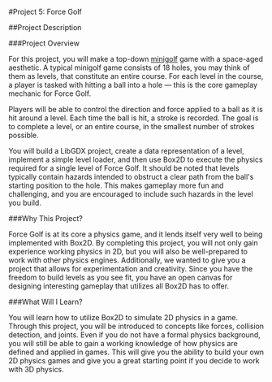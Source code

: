 #Project 5: Force Golf

##Project Description

###Project Overview

For this project, you will make a top-down [minigolf](https://en.wikipedia.org/wiki/Miniature_golf) game with a space-aged aesthetic. A typical minigolf game consists of 18 holes, you may think of them as levels, that constitute an entire course. For each level in the course, a player is tasked with hitting a ball into a hole — this is the core gameplay mechanic for Force Golf.

Players will be able to control the direction and force applied to a ball as it is hit around a level. Each time the ball is hit, a stroke is recorded. The goal is to complete a level, or an entire course, in the smallest number of strokes possible.

You will build a LibGDX project, create a data representation of a level, implement a simple level loader, and then use Box2D to execute the physics required for a single level of Force Golf. It should be noted that levels typically contain hazards intended to obstruct a clear path from the ball's starting position to the hole. This makes gameplay more fun and challenging, and you are encouraged to include such hazards in the level you build.

###Why This Project?

Force Golf is at its core a physics game, and it lends itself very well to being implemented with Box2D. By completing this project, you will not only gain experience working physics in 2D, but you will also be well-prepared to work with other physics engines. Additionally, we wanted to give you a project that allows for experimentation and creativity. Since you have the freedom to build levels as you see fit, you have an open canvas for designing interesting gameplay that utilizes all Box2D has to offer.

###What Will I Learn?

You will learn how to utilize Box2D to simulate 2D physics in a game. Through this project, you will be introduced to concepts like forces, collision detection, and joints. Even if you do not have a formal physics background, you will still be able to gain a working knowledge of how physics are defined and applied in games. This will give you the ability to build your own 2D physics games and give you a great starting point if you decide to work with 3D physics.
